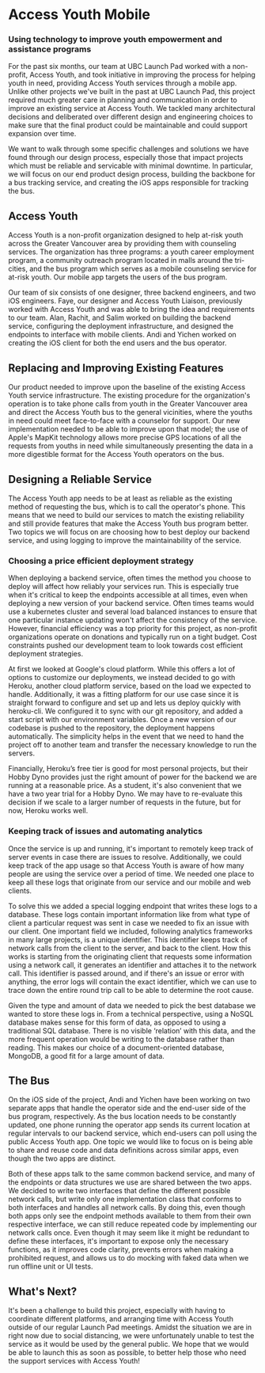 #  Access Youth Mobile
### Using technology to improve youth empowerment and assistance programs

For the past six months, our team at UBC Launch Pad worked with a non-profit, Access Youth, and took initiative in improving the process for helping youth in need, providing  Access Youth services through a mobile app.
Unlike other projects we've built in the past at UBC Launch Pad, this project required much greater care in planning and communication in order to improve an existing service at Access Youth. 
We tackled many architectural decisions and deliberated over different design and engineering choices to make sure that the final product could be maintainable and could support expansion over time. 

We want to walk through some specific challenges and solutions we have found through our design process, especially those that impact projects which must be reliable and servicable with minimal downtime.
In particular, we will focus on our end product design process, building the backbone for a bus tracking service, and creating the iOS apps responsible for tracking the bus.

## Access Youth

Access Youth is a non-profit organization designed to help at-risk youth across the Greater Vancouver area by providing them with counseling services. The organization has three programs: a youth career employment program, a community outreach program located in malls around the tri-cities, and the bus program which serves as a mobile counseling service for at-risk youth. Our mobile app targets the users of the bus program.

Our team of six consists of one designer, three backend engineers, and two iOS engineers. 
Faye, our designer and Access Youth Liaison, previously worked with Access Youth and was able to bring the idea and requirements to our team. 
Alan, Rachit, and Salim worked on building the backend service, configuring the deployment infrastructure, and designed the endpoints to interface with mobile clients.
Andi and Yichen worked on creating the iOS client for both the end users and the bus operator.

## Replacing and Improving Existing Features

Our product needed to improve upon the baseline of the existing Access Youth service infrastructure. The existing procedure for the organization's operation is to take phone calls from youth in the Greater Vancouver area and direct the Access Youth bus to the general vicinities, where the youths in need could meet face-to-face with a counselor for support. Our new implementation needed to be able to improve upon that model; the use of Apple's MapKit technology allows more precise GPS locations of all the requests from youths in need while simultaneously presenting the data in a more digestible format for the Access Youth operators on the bus.

## Designing a Reliable Service

The Access Youth app needs to be at least as reliable as the existing method of requesting the bus, which is to call the operator's phone. 
This means that we need to build our services to match the existing reliability and still provide features that make the Access Youth bus program better. 
Two topics we will focus on are choosing how to best deploy our backend service, and using logging to improve the maintainability of the service.

### Choosing a price efficient deployment strategy

When deploying a backend service, often times the method you choose to deploy will affect how reliably your services run. 
This is especially true when it's critical to keep the endpoints accessible at all times, even when deploying a new version of your backend service. 
Often times teams would use a kubernetes cluster and several load balanced instances to ensure that one particular instance updating won't affect the consistency of the service. 
However, financial efficiency was a top priority for this project, as non-profit organizations operate on donations and typically run on a tight budget. Cost constraints pushed our development team to look towards cost efficient deployment strategies.

At first we looked at Google's cloud platform. 
While this offers a lot of options to customize our deployments, we instead decided to go with Heroku, another cloud platform service, based on the load we expected to handle. 
Additionally, it was a fitting platform for our use case since it is straight forward to configure and set up and lets us deploy quickly with heroku-cli. 
We configured it to sync with our git repository, and added a start script with our environment variables.
Once a new version of our codebase is pushed to the repository, the deployment happens automatically.
The simplicity helps in the event that we need to hand the project off to another team and transfer the necessary knowledge to run the servers.

Financially, Heroku’s free tier is good for most personal projects, but their Hobby Dyno provides just the right amount of power for the backend we are running at a reasonable price. 
As a student, it's also convenient that we have a two year trial for a Hobby Dyno.
We may have to re-evaluate this decision if we scale to a larger number of requests in the future, but for now, Heroku works well. 


### Keeping track of issues and automating analytics

Once the service is up and running, it's important to remotely keep track of server events in case there are issues to resolve. 
Additionally, we could keep track of the app usage so that Access Youth is aware of how many people are using the service over a period of time. 
We needed one place to keep all these logs that originate from our service and our mobile and web clients.

To solve this we added a special logging endpoint that writes these logs to a database. 
These logs contain important information like from what type of client a particular request was sent in case we needed to fix an issue with our client. 
One important field we included, following analytics frameworks in many large projects, is a unique identifier. 
This identifier keeps track of network calls from the client to the server, and back to the client. 
How this works is starting from the originating client that requests some information using a network call, it generates an identifier and attaches it to the network call. 
This identifier is passed around, and if there's an issue or error with anything, the error logs will contain the exact identifier, which we can use to trace down the entire round trip call to be able to determine the root cause.

Given the type and amount of data we needed to pick the best database we wanted to store these logs in.
From a technical perspective, using a NoSQL database makes sense for this form of data, as opposed to using a traditional SQL database. 
There is no visible ‘relation’ with this data, and the more frequent operation would be writing to the database rather than reading. 
This makes our choice of a document-oriented database, MongoDB, a good fit for a large amount of data.

## The Bus

On the iOS side of the project, Andi and Yichen have been working on two separate apps that handle the operator side and the end-user side of the bus program, respectively. 
As the bus location needs to be constantly updated, one phone running the operator app sends its current location at regular intervals to our backend service, which end-users can poll using the public Access Youth app. 
One topic we would like to focus on is being able to share and reuse code and data definitions across similar apps, even though the two apps are distinct.

Both of these apps talk to the same common backend service, and many of the endpoints or data structures we use are shared between the two apps. 
We decided to write two interfaces that define the different possible network calls, but write only one implementation class that conforms to both interfaces and handles all network calls.
By doing this, even though both apps only see the endpoint methods available to them from their own respective interface, we can still reduce repeated code by implementing our network calls once.
Even though it may seem like it might be redundant to define these interfaces, it's important to expose only the necessary functions, as it improves code clarity, prevents errors when making a prohibited request, and allows us to do mocking with faked data when we run offline unit or UI tests.

## What's Next?

It's been a challenge to build this project, especially with having to coordinate different platforms, and arranging time with Access Youth outside of our regular Launch Pad meetings. 
Amidst the situation we are in right now due to social distancing, we were unfortunately unable to test the service as it would be used by the general public.
We hope that we would be able to launch this as soon as possible, to better help those who need the support services with Access Youth!
